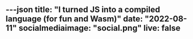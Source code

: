 ---json
title: "I turned JS into a compiled language (for fun and Wasm)"
date: "2022-08-11"
socialmediaimage: "social.png"
live: false
---



[Evolutionary Design]: https://www.industriallogic.com/blog/evolutionary-design/
